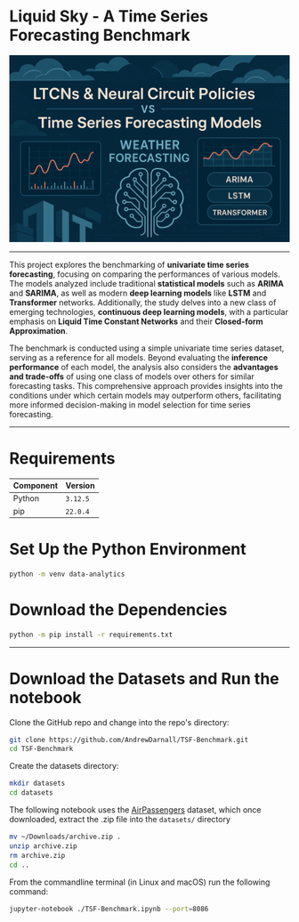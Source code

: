 # Liquid Sky - A Time Series Forecasting Benchmark

![TSF-Benchmark Cover](./assets/imgs/TSF-Benchmark-Cover.png)

---

This project explores the benchmarking of **univariate time series forecasting**, focusing on comparing the performances of various models. The models analyzed include traditional 
**statistical models** such as **ARIMA** and **SARIMA**, as well as modern **deep learning models** like **LSTM** and **Transformer** networks. 
Additionally, the study delves into a new class of emerging technologies, **continuous deep learning models**, 
with a particular emphasis on **Liquid Time Constant Networks** and their **Closed-form Approximation**.

The benchmark is conducted using a simple univariate time series dataset, serving as a reference for all models. 
Beyond evaluating the **inference performance** of each model, the analysis also considers the **advantages and trade-offs** 
of using one class of models over others for similar forecasting tasks. 
This comprehensive approach provides insights into the conditions under which certain models may outperform others, 
facilitating more informed decision-making in model selection for time series forecasting.


------

# Requirements

| Component | Version |
|-----------|---------|
| Python    | `3.12.5`|
| pip       | `22.0.4`|


# Set Up the Python Environment

```bash
python -m venv data-analytics
```

# Download the Dependencies

```bash
python -m pip install -r requirements.txt
```
------

# Download the Datasets and Run the notebook

Clone the GitHub repo and change into the repo's directory:

```bash
git clone https://github.com/AndrewDarnall/TSF-Benchmark.git
cd TSF-Benchmark
```

Create the datasets directory:

```bash
mkdir datasets
cd datasets
```

The following notebook uses the [AirPassengers](https://www.kaggle.com/datasets/rakannimer/air-passengers) dataset, which once downloaded, extract the .zip file into the `datasets/` directory

```bash
mv ~/Downloads/archive.zip .
unzip archive.zip
rm archive.zip
cd ..
```

From the commandline terminal (in Linux and macOS) run the following command:

```bash
jupyter-notebook ./TSF-Benchmark.ipynb --port=8086
```
